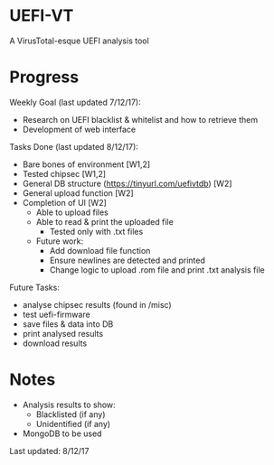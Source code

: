 # UEFI-VT
A VirusTotal-esque UEFI analysis tool

# Progress
Weekly Goal (last updated 7/12/17):
- Research on UEFI blacklist & whitelist and how to retrieve them
- Development of web interface

Tasks Done (last updated 8/12/17):
- Bare bones of environment [W1,2]
- Tested chipsec [W1,2]
- General DB structure (https://tinyurl.com/uefivtdb) [W2]
- General upload function [W2]
- Completion of UI [W2]
    - Able to upload files
    - Able to read & print the uploaded file
        - Tested only with .txt files
    - Future work:
        - Add download file function
        - Ensure newlines are detected and printed
        - Change logic to upload .rom file and print .txt analysis file

Future Tasks:
- analyse chipsec results (found in /misc)
- test uefi-firmware
- save files & data into DB
- print analysed results
- download results

# Notes
-  Analysis results to show:
    - Blacklisted (if any)
    - Unidentified (if any)
- MongoDB to be used

Last updated: 8/12/17
